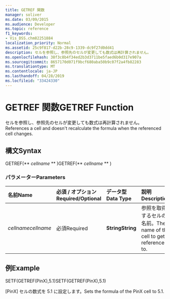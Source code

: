 ```yaml
---
title: GETREF 関数
manager: soliver
ms.date: 03/09/2015
ms.audience: Developer
ms.topic: reference
f1_keywords:
- Vis_DSS.chm82251884
localization_priority: Normal
ms.assetid: 25c9f817-d22b-28c9-1339-dc9f27d0dd41
description: セルを参照し、参照先のセルが変更しても数式は再計算されません。
ms.openlocfilehash: 38f3c8b4f34ed2b3d3711be5faed6b0d317e907a
ms.sourcegitcommit: 8657170d071f9bcf680aba50b9c07f2a4fb82283
ms.translationtype: MT
ms.contentlocale: ja-JP
ms.lasthandoff: 04/28/2019
ms.locfileid: "33424330"
---
```

# <a name="getref-function"></a><span data-ttu-id="539e5-103">GETREF 関数</span><span class="sxs-lookup"><span data-stu-id="539e5-103">GETREF Function</span></span>

<span data-ttu-id="539e5-104">セルを参照し、参照先のセルが変更しても数式は再計算されません。</span><span class="sxs-lookup"><span data-stu-id="539e5-104">References a cell and doesn't recalculate the formula when the referenced cell changes.</span></span>
  
## <a name="syntax"></a><span data-ttu-id="539e5-105">構文</span><span class="sxs-lookup"><span data-stu-id="539e5-105">Syntax</span></span>

<span data-ttu-id="539e5-106">GETREF(\*\* *cellname* \*\* )</span><span class="sxs-lookup"><span data-stu-id="539e5-106">GETREF(\*\* *cellname* \*\* )</span></span> 
  
### <a name="parameters"></a><span data-ttu-id="539e5-107">パラメーター</span><span class="sxs-lookup"><span data-stu-id="539e5-107">Parameters</span></span>

|<span data-ttu-id="539e5-108">**名前**</span><span class="sxs-lookup"><span data-stu-id="539e5-108">**Name**</span></span>|<span data-ttu-id="539e5-109">**必須 / オプション**</span><span class="sxs-lookup"><span data-stu-id="539e5-109">**Required/Optional**</span></span>|<span data-ttu-id="539e5-110">**データ型**</span><span class="sxs-lookup"><span data-stu-id="539e5-110">**Data Type**</span></span>|<span data-ttu-id="539e5-111">**説明**</span><span class="sxs-lookup"><span data-stu-id="539e5-111">**Description**</span></span>|
|:-----|:-----|:-----|:-----|
| <span data-ttu-id="539e5-112">_cellname_</span><span class="sxs-lookup"><span data-stu-id="539e5-112">_cellname_</span></span> <br/> |<span data-ttu-id="539e5-113">必須</span><span class="sxs-lookup"><span data-stu-id="539e5-113">Required</span></span>  <br/> |<span data-ttu-id="539e5-114">**String**</span><span class="sxs-lookup"><span data-stu-id="539e5-114">**String**</span></span> <br/> |<span data-ttu-id="539e5-115">参照を取得するセルの名前。</span><span class="sxs-lookup"><span data-stu-id="539e5-115">The name of the cell to get a reference to.</span></span>  <br/> |
   
## <a name="example"></a><span data-ttu-id="539e5-116">例</span><span class="sxs-lookup"><span data-stu-id="539e5-116">Example</span></span>

<span data-ttu-id="539e5-117">SETF(GETREF(PinX),5.1)</span><span class="sxs-lookup"><span data-stu-id="539e5-117">SETF(GETREF(PinX),5.1)</span></span> 
  
<span data-ttu-id="539e5-118">[PinX] セルの数式を 5.1 に設定します。</span><span class="sxs-lookup"><span data-stu-id="539e5-118">Sets the formula of the PinX cell to 5.1.</span></span> 
  

